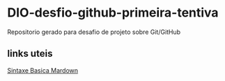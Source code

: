 # DIO-desfio-github-primeira-tentiva
 Repositorio gerado para desafio de projeto sobre Git/GitHub

## links uteis
[Sintaxe Basica Mardown](https://www.markdownguide.org/basic-syntax/)
